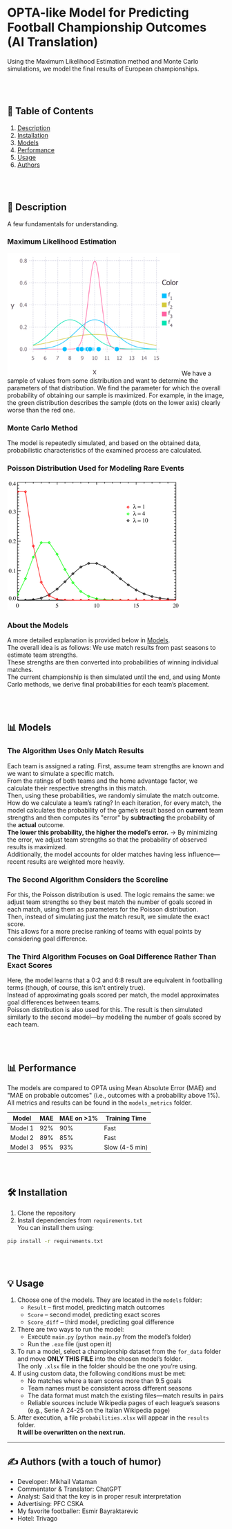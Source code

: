 # OPTA-like Model for Predicting Football Championship Outcomes  (AI Translation)
Using the Maximum Likelihood Estimation method and Monte Carlo simulations, we model the final results of European championships.  

<br><br>  

## 📌 Table of Contents  
1. [Description](#description)  
2. [Installation](#installation)  
3. [Models](#models)  
4. [Performance](#performance)  
5. [Usage](#usage)  
6. [Authors](#authors)  

<br><br>  

## <a name="description">📖 Description  
A few fundamentals for understanding.  

### Maximum Likelihood Estimation  
<img src="images/MMP_for_README.png" width="400" />  
We have a sample of values from some distribution and want to determine the parameters of that distribution.  
We find the parameter for which the overall probability of obtaining our sample is maximized.  
For example, in the image, the green distribution describes the sample (dots on the lower axis) clearly worse than the red one.  

### Monte Carlo Method  
The model is repeatedly simulated, and based on the obtained data, probabilistic characteristics of the examined process are calculated.  

### Poisson Distribution Used for Modeling Rare Events  
<img src="images/Poasson_dist.png" width="400" />  

### About the Models  
A more detailed explanation is provided below in [Models](#models).  
The overall idea is as follows: We use match results from past seasons to estimate team strengths.  
These strengths are then converted into probabilities of winning individual matches.  
The current championship is then simulated until the end, and using Monte Carlo methods, we derive final probabilities for each team’s placement.  

<br><br>  

## <a name="models">📊 Models  

### The Algorithm Uses Only Match Results  
Each team is assigned a rating. First, assume team strengths are known and we want to simulate a specific match.  
From the ratings of both teams and the home advantage factor, we calculate their respective strengths in this match.  
Then, using these probabilities, we randomly simulate the match outcome.  
How do we calculate a team’s rating? In each iteration, for every match, the model calculates the probability of the game’s result based on **current** team strengths and then computes its "error" by **subtracting** the probability of the **actual** outcome.  
**The lower this probability, the higher the model’s error.** → By minimizing the error, we adjust team strengths so that the probability of observed results is maximized.  
Additionally, the model accounts for older matches having less influence—recent results are weighted more heavily.  

### The Second Algorithm Considers the Scoreline  
For this, the Poisson distribution is used. The logic remains the same: we adjust team strengths so they best match the number of goals scored in each match, using them as parameters for the Poisson distribution.  
Then, instead of simulating just the match result, we simulate the exact score.  
This allows for a more precise ranking of teams with equal points by considering goal difference.  

### The Third Algorithm Focuses on Goal Difference Rather Than Exact Scores  
Here, the model learns that a 0:2 and 6:8 result are equivalent in footballing terms (though, of course, this isn't entirely true).  
Instead of approximating goals scored per match, the model approximates goal differences between teams.  
Poisson distribution is also used for this. The result is then simulated similarly to the second model—by modeling the number of goals scored by each team.  

<br><br>  

## <a name="performance">📊 Performance  
The models are compared to OPTA using Mean Absolute Error (MAE) and "MAE on probable outcomes" (i.e., outcomes with a probability above 1%).  
All metrics and results can be found in the `models_metrics` folder.  

| Model        | MAE  | MAE on >1%  | Training Time      |  
|-------------|------|------------|-------------------|  
| Model 1     | 92%  | 90%        | Fast              |  
| Model 2     | 89%  | 85%        | Fast              |  
| Model 3     | 95%  | 93%        | Slow (4-5 min)    |  

<br><br>  

## <a name="installation">🛠 Installation  
1. Clone the repository  
2. Install dependencies from `requirements.txt`  
You can install them using:  

```bash
pip install -r requirements.txt
```  

<br><br>  

## <a name="usage">💡 Usage  
1. Choose one of the models. They are located in the `models` folder:  
   - `Result` – first model, predicting match outcomes  
   - `Score` – second model, predicting exact scores  
   - `Score_diff` – third model, predicting goal difference  
2. There are two ways to run the model:  
   - Execute `main.py` (`python main.py` from the model’s folder)  
   - Run the `.exe` file (just open it)  
3. To run a model, select a championship dataset from the `for_data` folder and move **ONLY THIS FILE** into the chosen model’s folder.  
   The only `.xlsx` file in the folder should be the one you’re using.  
4. If using custom data, the following conditions must be met:  
   - No matches where a team scores more than 9.5 goals  
   - Team names must be consistent across different seasons  
   - The data format must match the existing files—match results in pairs  
   - Reliable sources include Wikipedia pages of each league’s seasons (e.g., Serie A 24-25 on the Italian Wikipedia page)  
5. After execution, a file `probabilities.xlsx` will appear in the `results` folder.  
   **It will be overwritten on the next run.**  

---  

## <a name="authors">✍️ Authors (with a touch of humor)  
- Developer: Mikhail Vataman  
- Commentator & Translator: ChatGPT  
- Analyst: Said that the key is in proper result interpretation  
- Advertising: PFC CSKA  
- My favorite footballer: Esmir Bayraktarevic  
- Hotel: Trivago
